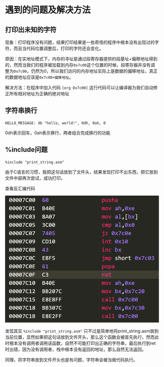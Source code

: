 # 遇到的问题及解决方法
## 打印出未知的字符
现象：打印程序没有问题，结果打印结果是一些奇怪的程序中根本没有出现过的字符，而且当代码位置调整后，打印的字符还会变化。

原因：在实地址模式下，内存的寻址是通过段寄存器提供的段基址+偏移地址得到的，然而当我们的程序被加载到内存`0x7c00`这个位置的时候，段寄存器并没有调整为`0x7c00`，仍然为0，所以我们访问的内存地址实际上是数据的偏移地址，真正的数据地址应该是`0x7c00+偏移地址`。

解决方法：在程序中加入代码
	```[org 0x7c00]```
这行代码可以让编译器为我们自动修正所有相对地址为正确的绝对地址

## 字符串换行
`HELLO_MESSAGE:
    db "hello, world!", 0dh, 0ah, 0`

0dh表示回车，0ah表示换行，两者组合完成换行的功能
## %include问题
`%include "print_string.asm"`

由于C语言的习惯，我把这句话放到了文件头，结果发现打印不出东西，把它放到文件中部再次尝试，成功打印。

查看反汇编代码

![img1](.\img\img1.png)


发现其实 `%include "print_string.asm"` 只不过是简单地将print_string.asm放到当前位置，显然如果把这句话放到文件开头，那么这个函数会被首先执行，然而此时根本没有调用者调用该函数，自然不可能打印出正确的字符串，最后执行到ret时出错，因为没有调用者，栈中根本没有返回的地址，那么自然无法返回。

同理，将字符串放到文件开头也是有问题，字符串会被当做代码执行。

